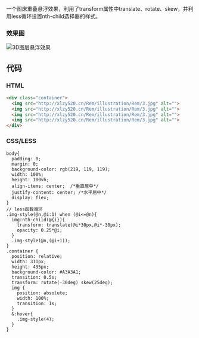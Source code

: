 [ pixiv: 72072963 ]:  #  "https://chanshiyu.com/poi/2019/57.jpg"

一个图床重叠悬浮效果，利用了transform属性中translate、rotate、skew，并利用less循环设置nth-child选择器的样式。

### 效果图

![3D图层悬浮效果](http://xlzy520.cn/Rem/dev/TIM截图20190918142536.jpg)

## 代码

### HTML

```html
<div class="container">
  <img src="http://xlzy520.cn/Rem/illustration/Rem/3.jpg" alt="">
  <img src="http://xlzy520.cn/Rem/illustration/Rem/3.jpg" alt="">
  <img src="http://xlzy520.cn/Rem/illustration/Rem/3.jpg" alt="">
  <img src="http://xlzy520.cn/Rem/illustration/Rem/3.jpg" alt="">
</div>
```



### CSS/LESS

```less
body{
  padding: 0;
  margin: 0;
  background-color: rgb(219, 119, 119);
  width: 100%;
  height: 100vh;
  align-items: center;  /*垂直居中*/
  justify-content: center; /*水平居中*/
  display: flex;
}
// less函数循环
.img-style(@n,@i:1) when (@i<=@n){
  img:nth-child(@{i}){
    transform: translate(@i*30px,@i*-30px);
    opacity: 0.25*@i;
  }
  .img-style(@n,(@i+1));
}
.container {
  position: relative;
  width: 311px;
  height: 435px;
  background-color: #A3A3A1;
  transition: 0.5s;
  transform: rotate(-30deg) skew(25deg);
  img {
    position: absolute;
    width: 100%;
    transition: 1s;
  }
  &:hover{
    .img-style(4);
  }
}
```

